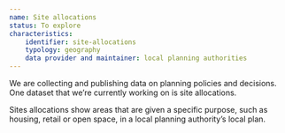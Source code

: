 ```yaml
---
name: Site allocations
status: To explore
characteristics:
    identifier: site-allocations
    typology: geography
    data provider and maintainer: local planning authorities
---
```


We are collecting and publishing data on planning policies and decisions. One dataset that we’re currently working on is site allocations. 

Sites allocations show areas that are given a specific purpose, such as housing, retail or open space, in a local planning authority’s local plan.
